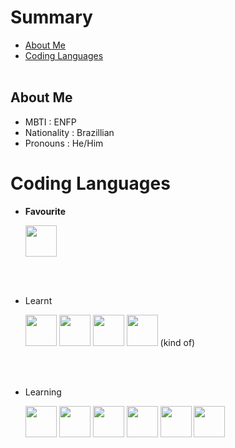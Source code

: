 # Summary

- [About Me](#About-Me)
- [Coding Languages](#Coding-Languages)
<br></br>

## About Me

- MBTI        : ENFP
- Nationality : Brazillian
- Pronouns    : He/Him

 # Coding Languages

 - **Favourite**

   <img src="https://cdn.jsdelivr.net/gh/devicons/devicon/icons/csharp/csharp-original.svg" width=50/>

<br></br>

- Learnt

    <img src="https://cdn.jsdelivr.net/gh/devicons/devicon/icons/csharp/csharp-original.svg" width=50/> 
    <img src="https://cdn.jsdelivr.net/gh/devicons/devicon/icons/unity/unity-original.svg" width=50/>
    <img src="https://cdn.jsdelivr.net/gh/devicons/devicon/icons/python/python-original.svg" width=50/>
    <img src="https://cdn.jsdelivr.net/gh/devicons/devicon/icons/lua/lua-original.svg" width=50/> (kind of)
          
<br></br>

- Learning

    <img src="https://cdn.jsdelivr.net/gh/devicons/devicon/icons/java/java-original.svg" width=50/>
    <img src="https://cdn.jsdelivr.net/gh/devicons/devicon/icons/cplusplus/cplusplus-original.svg" width=50/>
    <img src="https://cdn.jsdelivr.net/gh/devicons/devicon/icons/html5/html5-original.svg" width=50/>
    <img src="https://cdn.jsdelivr.net/gh/devicons/devicon/icons/css3/css3-original.svg" width=50/>
    <img src="https://cdn.jsdelivr.net/gh/devicons/devicon/icons/javascript/javascript-original.svg" width=50/>
    <img src="https://cdn.jsdelivr.net/gh/devicons/devicon/icons/postgresql/postgresql-original.svg" width=50>  
          
          
          
          
          